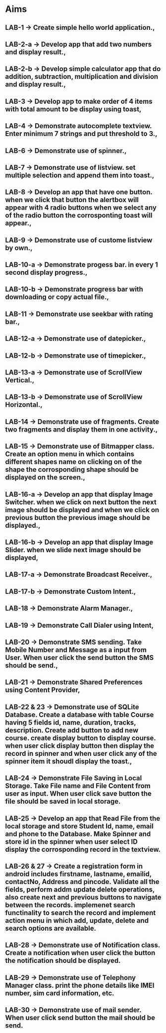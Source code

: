 # Aims

## LAB-1 -> Create simple hello world application.,

## LAB-2-a -> Develop app that add two numbers and display result.,

## LAB-2-b -> Develop simple calculator app that do addition, subtraction, multiplication and division and display result.,

## LAB-3 -> Develop app to make order of 4 items with total amount to be display using toast,

## LAB-4 -> Demonstrate autocomplete textview. Enter minimum 7 strings and put threshold to 3.,

## LAB-6 -> Demonstrate use of spinner.,

## LAB-7 -> Demonstrate use of listview. set multiple selection and append them into toast.,

## LAB-8 -> Develop an app that have one button. when we click that button the alertbox will appear with 4 radio buttons when we select any of the radio button the corrosponting toast will appear.,

## LAB-9 -> Demonstrate use of custome listview by own.,

## LAB-10-a -> Demonstrate progess bar. in every 1 second display progress.,

## LAB-10-b -> Demonstrate progress bar with downloading or copy actual file.,

## LAB-11 -> Demonstrate use seekbar with rating bar.,

## LAB-12-a -> Demonstrate use of datepicker.,

## LAB-12-b -> Demonstrate use of timepicker.,

## LAB-13-a -> Demonstrate use of ScrollView Vertical.,

## LAB-13-b -> Demonstrate use of ScrollView Horizontal.,

## LAB-14 -> Demonstrate use of fragments. Create two fragments and display them in one activity.,

## LAB-15 -> Demonstrate use of Bitmapper class. Create an option menu in which contains different shapes name on clicking on of the shape the corrosponding shape should be displayed on the screen.,

## LAB-16-a -> Develop an app that display Image Switcher. when we click on next button the next image should be displayed and when we click on previous button the previous image should be displayed.,

## LAB-16-b -> Develop an app that display Image Slider. when we slide next image should be displayed,

## LAB-17-a -> Demonstrate Broadcast Receiver.,

## LAB-17-b -> Demonstrate Custom Intent.,

## LAB-18 -> Demonstrate Alarm Manager.,

## LAB-19 -> Demonstrate Call Dialer using Intent,

## LAB-20 -> Demonstrate SMS sending. Take Mobile Number and Message as a input from User. When user click the send button the SMS should be send.,

## LAB-21 -> Demonstrate Shared Preferences using Content Provider,

## LAB-22 & 23 -> Demonstrate use of SQLite Database. Create a database with table Course having 5 fields id, name, duration, tracks, description. Create add button to add new course. create display button to display course. when user click display button then display the record in spinner and when user click any of the spinner item it shoudl display the toast.,

## LAB-24 -> Demonstrate File Saving in Local Storage. Take File name and File Content from user as input. When user click save button the file should be saved in local storage.

## LAB-25 -> Develop an app that Read File from the local storage and store Student Id, name, email and phone to the Database. Make Spinner and store id in the spinner when user select ID display the corrosponding record in the textview.

## LAB-26 & 27 -> Create a registration form in android includes firstname, lastname, emailid, contactNo, Address and pincode. Validate all the fields, perform addm update delete operations, also create next and previous buttons to navigate between the records. implemenet search functinality to search the record and implement action menu in which add, update, delete and search options are available.

## LAB-28 -> Demonstrate use of Notification class. Create a notification when user click the button the notification should be displayed.

## LAB-29 -> Demonstrate use of Telephony Manager class. print the phone details like IMEI number, sim card information, etc.

## LAB-30 -> Demonstrate use of mail sender. When user click send button the mail should be send.
